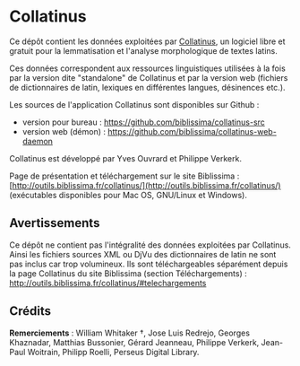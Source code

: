 # Collatinus

Ce dépôt contient les données exploitées par [Collatinus](http://outils.biblissima.fr/collatinus/), un logiciel libre et gratuit pour la lemmatisation et l'analyse morphologique de textes latins. 

Ces données correspondent aux ressources linguistiques utilisées à la fois par la version dite "standalone" de Collatinus et par la version web (fichiers de dictionnaires de latin, lexiques en différentes langues, désinences etc.).

Les sources de l'application Collatinus sont disponibles sur Github : 
- version pour bureau : https://github.com/biblissima/collatinus-src
- version web (démon) : https://github.com/biblissima/collatinus-web-daemon

Collatinus est développé par Yves Ouvrard et Philippe Verkerk.

Page de présentation et téléchargement sur le site Biblissima : [http://outils.biblissima.fr/collatinus/](http://outils.biblissima.fr/collatinus/) (exécutables disponibles pour Mac OS, GNU/Linux et Windows).

## Avertissements

Ce dépôt ne contient pas l'intégralité des données exploitées par Collatinus. Ainsi les fichiers sources XML ou DjVu des dictionnaires de latin ne sont pas inclus car trop volumineux. Ils sont téléchargeables séparément depuis la page Collatinus du site Biblissima (section Téléchargements) : http://outils.biblissima.fr/collatinus/#telechargements

## Crédits

**Remerciements** : William Whitaker †, Jose Luis Redrejo, Georges Khaznadar, Matthias Bussonier, Gérard Jeanneau, Philippe Verkerk, Jean-Paul Woitrain, Philipp Roelli, Perseus Digital Library.
